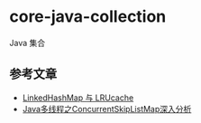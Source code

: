 # core-java-collection
Java 集合

## 参考文章

- [LinkedHashMap 与 LRUcache](https://wiki.jikexueyuan.com/project/java-collection/linkedhashmap-lrucache.html)
- [Java多线程之ConcurrentSkipListMap深入分析](https://www.cnblogs.com/qq12345678/p/3269467.html)

